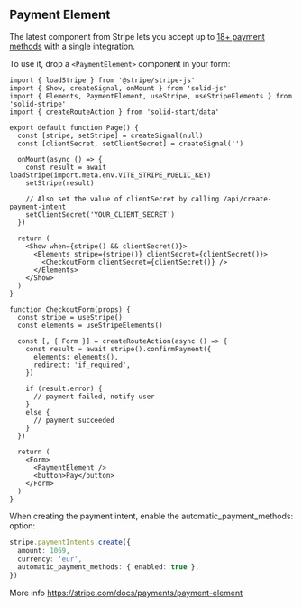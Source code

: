 ## Payment Element

The latest component from Stripe lets you accept up to [18+ payment methods](https://stripe.com/docs/payments/payment-methods/integration-options) with a single integration.

To use it, drop a `<PaymentElement>` component in your form:

```tsx
import { loadStripe } from '@stripe/stripe-js'
import { Show, createSignal, onMount } from 'solid-js'
import { Elements, PaymentElement, useStripe, useStripeElements } from 'solid-stripe'
import { createRouteAction } from 'solid-start/data'

export default function Page() {
  const [stripe, setStripe] = createSignal(null)
  const [clientSecret, setClientSecret] = createSignal('')

  onMount(async () => {
    const result = await loadStripe(import.meta.env.VITE_STRIPE_PUBLIC_KEY)
    setStripe(result)

    // Also set the value of clientSecret by calling /api/create-payment-intent
    setClientSecret('YOUR_CLIENT_SECRET')
  })

  return (
    <Show when={stripe() && clientSecret()}>
      <Elements stripe={stripe()} clientSecret={clientSecret()}>
        <CheckoutForm clientSecret={clientSecret()} />
      </Elements>
    </Show>
  )
}

function CheckoutForm(props) {
  const stripe = useStripe()
  const elements = useStripeElements()

  const [, { Form }] = createRouteAction(async () => {
    const result = await stripe().confirmPayment({
      elements: elements(),
      redirect: 'if_required',
    })

    if (result.error) {
      // payment failed, notify user
    }
    else {
      // payment succeeded
    }
  })

  return (
    <Form>
      <PaymentElement />
      <button>Pay</button>
    </Form>
  )
}
```

When creating the payment intent, enable the automatic_payment_methods: option:

```ts
stripe.paymentIntents.create({
  amount: 1069,
  currency: 'eur',
  automatic_payment_methods: { enabled: true },
})
```

More info https://stripe.com/docs/payments/payment-element
